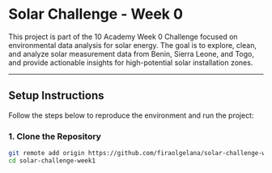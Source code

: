 #  Solar Challenge - Week 0

This project is part of the 10 Academy Week 0 Challenge focused on environmental data analysis for solar energy. The goal is to explore, clean, and analyze solar measurement data from Benin, Sierra Leone, and Togo, and provide actionable insights for high-potential solar installation zones.

---

##  Setup Instructions

Follow the steps below to reproduce the environment and run the project:

### 1.  Clone the Repository

```bash
git remote add origin https://github.com/firaolgelana/solar-challenge-week1.git
cd solar-challenge-week1
